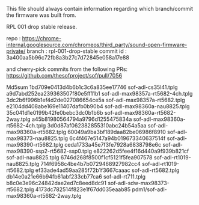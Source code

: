 This file should always contain information regarding which branch/commit
the firmware was built from.

RPL 001 drop stable release.

repo      : https://chrome-internal.googlesource.com/chromeos/third_party/sound-open-firmware-private/
branch    : rpl-001-drop-stable
commit id : 3a400aa5b96c72fb8a3b27c7d72845e058a17e88

and cherry-pick commits from the following PRs:
https://github.com/thesofproject/sof/pull/7056

Md5sum
1bd709e0413d4b6b1c3c6a835ee17746  sof-adl-cs35l41.tplg
a9d7abd252ea239363507f80e5ff11b1  sof-adl-max98357a-rt5682-4ch.tplg
3dc2b6f996b1ef4d2de027086654ce5a  sof-adl-max98357a-rt5682.tplg
e2104dd408abe169e11407dafb0b90b4  sof-adl-max98360a-nau8825.tplg
35c041d1e0199b42fe0bebc3dc0b1b6b  sof-adl-max98360a-rt5682-2way.tplg
a45b81980564794a9796d1255475834a  sof-adl-max98360a-rt5682-4ch.tplg
3d0d87af062382855310abc24b54a5aa  sof-adl-max98360a-rt5682.tplg
60049a9ba3bf189daa82be06986f8910  sof-adl-max98373-nau8825.tplg
6c4f467e5147a94b019673340637514f  sof-adl-max98390-rt5682.tplg
ceda1733a45e7f3fe7928a6838798e6c  sof-adl-max98390-ssp2-rt5682-ssp0.tplg
e822262d5fee4f16d440a9f939b821cf  sof-adl-nau8825.tplg
6746d268f8500f1cf5121f5fea907578  sof-adl-rt1019-nau8825.tplg
714f6958c4be4b7b0729468927982cc4  sof-adl-rt1019-rt5682.tplg
ef33ade4ad59aa285f72b1f3667caaac  sof-adl-rt5682.tplg
db14e0a21e66b94fb61abf233cb77ca6  sof-adl-rt711.tplg
b8c0e3e96c24842dae2ed7c8eed8dc91  sof-adl-sdw-max98373-rt5682.tplg
4173dc782514f823e1f67dd035eaab85  pdm1/sof-adl-max98360a-rt5682-2way.tplg
